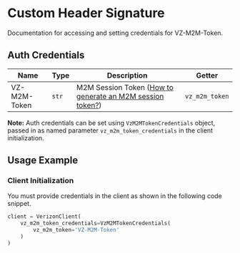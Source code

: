 
# Custom Header Signature



Documentation for accessing and setting credentials for VZ-M2M-Token.

## Auth Credentials

| Name | Type | Description | Getter |
|  --- | --- | --- | --- |
| VZ-M2M-Token | `str` | M2M Session Token ([How to generate an M2M session token?](../../doc/controllers/session-management.md#start-connectivity-management-session)) | `vz_m2m_token` |



**Note:** Auth credentials can be set using `VzM2MTokenCredentials` object, passed in as named parameter `vz_m2m_token_credentials` in the client initialization.

## Usage Example

### Client Initialization

You must provide credentials in the client as shown in the following code snippet.

```python
client = VerizonClient(
    vz_m2m_token_credentials=VzM2MTokenCredentials(
        vz_m2m_token='VZ-M2M-Token'
    )
)
```


